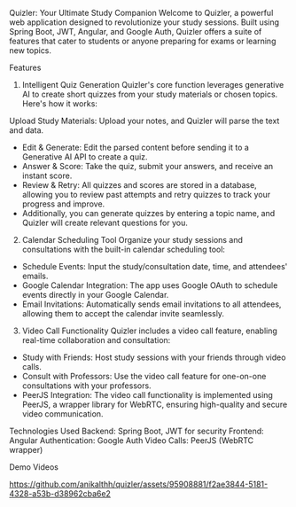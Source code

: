 Quizler: Your Ultimate Study Companion
Welcome to Quizler, a powerful web application designed to revolutionize your study sessions. Built using Spring Boot, JWT, Angular, and Google Auth, Quizler offers a suite of features that cater to students or anyone preparing for exams or learning new topics.

Features
1. Intelligent Quiz Generation
Quizler's core function leverages generative AI to create short quizzes from your study materials or chosen topics. Here's how it works:

Upload Study Materials: Upload your notes, and Quizler will parse the text and data.
- Edit & Generate: Edit the parsed content before sending it to a Generative AI API to create a quiz.
- Answer & Score: Take the quiz, submit your answers, and receive an instant score.
- Review & Retry: All quizzes and scores are stored in a database, allowing you to review past attempts and retry quizzes to track your progress and improve.
- Additionally, you can generate quizzes by entering a topic name, and Quizler will create relevant questions for you.

2. Calendar Scheduling Tool
Organize your study sessions and consultations with the built-in calendar scheduling tool:

- Schedule Events: Input the study/consultation date, time, and attendees' emails.
- Google Calendar Integration: The app uses Google OAuth to schedule events directly in your Google Calendar.
- Email Invitations: Automatically sends email invitations to all attendees, allowing them to accept the calendar invite seamlessly.
  
3. Video Call Functionality
Quizler includes a video call feature, enabling real-time collaboration and consultation:

- Study with Friends: Host study sessions with your friends through video calls.
- Consult with Professors: Use the video call feature for one-on-one consultations with your professors.
- PeerJS Integration: The video call functionality is implemented using PeerJS, a wrapper library for WebRTC, ensuring high-quality and secure video communication.

Technologies Used
Backend: Spring Boot, JWT for security
Frontend: Angular
Authentication: Google Auth
Video Calls: PeerJS (WebRTC wrapper)

Demo Videos


https://github.com/anikalthh/quizler/assets/95908881/f2ae3844-5181-4328-a53b-d38962cba6e2

